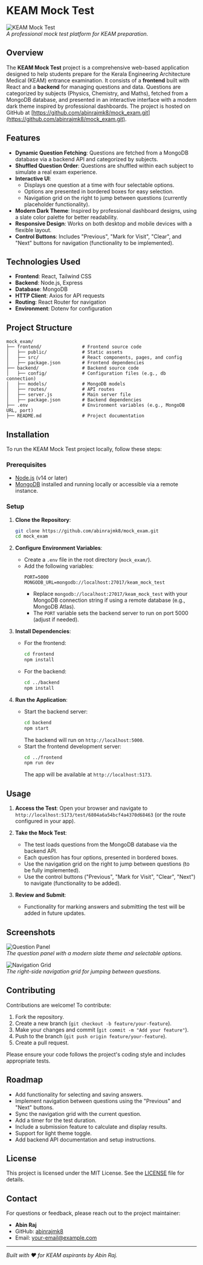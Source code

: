 # KEAM Mock Test

![KEAM Mock Test](https://via.placeholder.com/800x400.png?text=KEAM+Mock+Test+Screenshot)  
*A professional mock test platform for KEAM preparation.*

## Overview

The **KEAM Mock Test** project is a comprehensive web-based application designed to help students prepare for the Kerala Engineering Architecture Medical (KEAM) entrance examination. It consists of a **frontend** built with React and a **backend** for managing questions and data. Questions are categorized by subjects (Physics, Chemistry, and Maths), fetched from a MongoDB database, and presented in an interactive interface with a modern dark theme inspired by professional dashboards. The project is hosted on GitHub at [https://github.com/abinrajmk8/mock_exam.git](https://github.com/abinrajmk8/mock_exam.git).

## Features

- **Dynamic Question Fetching**: Questions are fetched from a MongoDB database via a backend API and categorized by subjects.
- **Shuffled Question Order**: Questions are shuffled within each subject to simulate a real exam experience.
- **Interactive UI**: 
  - Displays one question at a time with four selectable options.
  - Options are presented in bordered boxes for easy selection.
  - Navigation grid on the right to jump between questions (currently placeholder functionality).
- **Modern Dark Theme**: Inspired by professional dashboard designs, using a slate color palette for better readability.
- **Responsive Design**: Works on both desktop and mobile devices with a flexible layout.
- **Control Buttons**: Includes "Previous", "Mark for Visit", "Clear", and "Next" buttons for navigation (functionality to be implemented).

## Technologies Used

- **Frontend**: React, Tailwind CSS
- **Backend**: Node.js, Express
- **Database**: MongoDB
- **HTTP Client**: Axios for API requests
- **Routing**: React Router for navigation
- **Environment**: Dotenv for configuration

## Project Structure

```
mock_exam/
├── frontend/               # Frontend source code
│   ├── public/             # Static assets
│   ├── src/                # React components, pages, and config
│   ├── package.json        # Frontend dependencies
├── backend/                # Backend source code
│   ├── config/             # Configuration files (e.g., db connection)
│   ├── models/             # MongoDB models
│   ├── routes/             # API routes
│   ├── server.js           # Main server file
│   ├── package.json        # Backend dependencies
├── .env                    # Environment variables (e.g., MongoDB URL, port)
├── README.md               # Project documentation
```

## Installation

To run the KEAM Mock Test project locally, follow these steps:

### Prerequisites
- [Node.js](https://nodejs.org/) (v14 or later)
- [MongoDB](https://www.mongodb.com/try/download/community) installed and running locally or accessible via a remote instance.

### Setup

1. **Clone the Repository**:
   ```bash
   git clone https://github.com/abinrajmk8/mock_exam.git
   cd mock_exam
   ```

2. **Configure Environment Variables**:
   - Create a `.env` file in the root directory (`mock_exam/`).
   - Add the following variables:
     ```
     PORT=5000
     MONGODB_URL=mongodb://localhost:27017/keam_mock_test
     ```
     - Replace `mongodb://localhost:27017/keam_mock_test` with your MongoDB connection string if using a remote database (e.g., MongoDB Atlas).
     - The `PORT` variable sets the backend server to run on port 5000 (adjust if needed).

3. **Install Dependencies**:
   - For the frontend:
     ```bash
     cd frontend
     npm install
     ```
   - For the backend:
     ```bash
     cd ../backend
     npm install
     ```

4. **Run the Application**:
   - Start the backend server:
     ```bash
     cd backend
     npm start
     ```
     The backend will run on `http://localhost:5000`.
   - Start the frontend development server:
     ```bash
     cd ../frontend
     npm run dev
     ```
     The app will be available at `http://localhost:5173`.

## Usage

1. **Access the Test**:
   Open your browser and navigate to `http://localhost:5173/test/6804a6a54bcf4a4370d68463` (or the route configured in your app).

2. **Take the Mock Test**:
   - The test loads questions from the MongoDB database via the backend API.
   - Each question has four options, presented in bordered boxes.
   - Use the navigation grid on the right to jump between questions (to be fully implemented).
   - Use the control buttons ("Previous", "Mark for Visit", "Clear", "Next") to navigate (functionality to be added).

3. **Review and Submit**:
   - Functionality for marking answers and submitting the test will be added in future updates.

## Screenshots

![Question Panel](https://via.placeholder.com/600x300.png?text=Question+Panel)  
*The question panel with a modern slate theme and selectable options.*

![Navigation Grid](https://via.placeholder.com/300x400.png?text=Navigation+Grid)  
*The right-side navigation grid for jumping between questions.*

## Contributing

Contributions are welcome! To contribute:

1. Fork the repository.
2. Create a new branch (`git checkout -b feature/your-feature`).
3. Make your changes and commit (`git commit -m "Add your feature"`).
4. Push to the branch (`git push origin feature/your-feature`).
5. Create a pull request.

Please ensure your code follows the project's coding style and includes appropriate tests.

## Roadmap

- Add functionality for selecting and saving answers.
- Implement navigation between questions using the "Previous" and "Next" buttons.
- Sync the navigation grid with the current question.
- Add a timer for the test duration.
- Include a submission feature to calculate and display results.
- Support for light theme toggle.
- Add backend API documentation and setup instructions.

## License

This project is licensed under the MIT License. See the [LICENSE](LICENSE) file for details.

## Contact

For questions or feedback, please reach out to the project maintainer:  
- **Abin Raj**  
- GitHub: [abinrajmk8](https://github.com/abinrajmk8)  
- Email: [your-email@example.com](mailto:your-email@example.com)

---

*Built with ❤️ for KEAM aspirants by Abin Raj.*